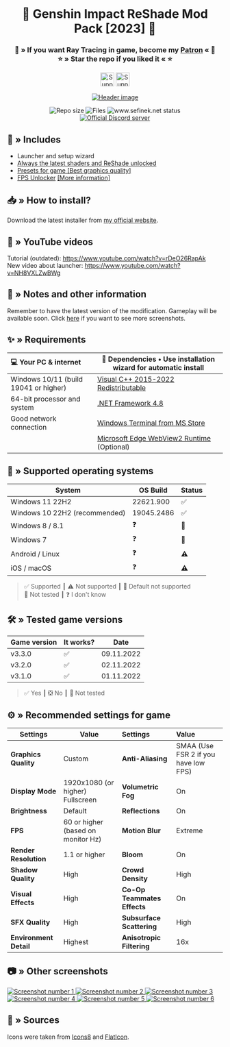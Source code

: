 <div align="center">
    <h1>🌠 Genshin Impact ReShade Mod Pack [2023] 🌠</h1>
    <h3>
        💙 » If you want Ray Tracing in game, become my <a href="https://www.patreon.com/sefinek" target="_blank">Patron</a> « 💙<br>
        ⭐ » Star the repo if you liked it « ⭐
    </h3>
    <p>
        <a href="https://ko-fi.com/sefinek" target="_blank"><img src="https://storage.ko-fi.com/cdn/brandasset/kofi_button_blue.png" height="32" alt="Support me on Ko-fi"></a>
        <a href="https://patreon.com/sefinek" target="_blank"><img src="https://img.shields.io/endpoint.svg?url=https%3A%2F%2Fshieldsio-patreon.vercel.app%2Fapi%3Fusername%3Dsefinek%26type%3Dpledges&style=for-the-badge" height="32" alt="Support me on Patreon"></a>
    </p>
    <p>
        <a href="https://raw.githubusercontent.com/sefinek24/Genshin-Impact-ReShade/main/Screenshots/Default/youtube_video_border.png" title="See preview [youtube_video_border.png]">
            <img src="Screenshots/Default/youtube_video_border.png" alt="Header image">
        </a>
    </p>
    <img src="https://img.shields.io/github/repo-size/sefinek24/Genshin-Impact-ReShade?label=Repo%20size" alt="Repo size">
    <img src="https://img.shields.io/github/commit-activity/w/sefinek24/Genshin-Impact-ReShade?label=Commit%20activity" alt="Files">
    <img src="https://img.shields.io/website?down_message=Offline&label=Website&up_message=Online&url=https%3A%2F%2Fsefinek.net" alt="www.sefinek.net status">
    <br>
    <a href="https://discord.gg/SVcbaRc7gH" target="_blank"><img src="https://img.shields.io/discord/1044713077125435492?label=Join%20our%20Discord" alt="Official Discord server"></a>
</div>

## 📂 » Includes
- Launcher and setup wizard
- [Always the latest shaders and ReShade unlocked](https://github.com/sefinek24/reshade-unlocked)
- [Presets for game [Best graphics quality]](Data/-%20Presets)
- [FPS Unlocker](https://github.com/sefinek24/genshin-fps-unlock) [[More information]](https://github.com/sefinek24/genshin-fps-unlock#genshin-impact-fps-unlocker-modified-by-sefinek)

## 📥 » How to install?
Download the latest installer from [my official website](https://sefinek.net/genshin-impact-reshade).

## 🎥 » YouTube videos
Tutorial (outdated): https://www.youtube.com/watch?v=rDeO26RapAk  
New video about launcher: https://www.youtube.com/watch?v=NH8VXLZwBWg

## 📝️ » Notes and other information
Remember to have the latest version of the modification. Gameplay will be available soon. Click [here](https://sefinek.net/genshin-impact-reshade/gallery?page=1) if you want to see more screenshots.

## ✨ » Requirements
| 💻 Your PC & internet                 | 📂 Dependencies • Use installation wizard for automatic install                                                  |
|:--------------------------------------|------------------------------------------------------------------------------------------------------------------|
| Windows 10/11 (build 19041 or higher) | [Visual C++ 2015-2022 Redistributable](https://aka.ms/vs/17/release/vc_redist.x64.exe)                           |
| 64-bit processor and system           | [.NET Framework 4.8](https://dotnet.microsoft.com/en-us/download/dotnet-framework/thank-you/net48-web-installer) |
| Good network connection               | [Windows Terminal from MS Store](https://apps.microsoft.com/store/detail/windows-terminal/9N0DX20HK701)          |||
|                                       | [Microsoft Edge WebView2 Runtime](https://developer.microsoft.com/en-us/microsoft-edge/webview2) (Optional)      |

## 🔧 » Supported operating systems
| System                        | OS Build   | Status |
|-------------------------------|------------|:-------|
| Windows 11 22H2               | 22621.900  | ✅      |
| Windows 10 22H2 (recommended) | 19045.2486 | ✅      | 
| Windows 8 / 8.1               | ❓          | 🎯️    | 
| Windows 7                     | ❓️         | 🎯️    | 
| Android / Linux               | ❓️         | ⚠️     | 
| iOS / macOS                   | ❓️         | ⚠️     | 
> ✅ Supported ┃ ⚠️ Not supported ┃ 🎯️ Default not supported  
> 🤔 Not tested ┃ ❓ I don't know

## 🛠️ » Tested game versions
| Game version | It works? | Date       |
|--------------|-----------|------------|
| v3.3.0       | ✅         | 09.11.2022 |
| v3.2.0       | ✅         | 02.11.2022 |
| v3.1.0       | ✅         | 01.11.2022 |
> ✅ Yes ┃ ❎ No ┃ 🤔 Not tested

## ⚙ » Recommended settings for game
| Settings               | Value                              | Settings                    | Value                                |
|------------------------|------------------------------------|:----------------------------|:-------------------------------------|
| **Graphics Quality**   | Custom                             | **Anti-Aliasing**           | SMAA (Use FSR 2 if you have low FPS) |
| **Display Mode**       | 1920x1080 (or higher) Fullscreen   | **Volumetric Fog**          | On                                   | 
| **Brightness**         | Default                            | **Reflections**             | On                                   | 
| **FPS**                | 60 or higher (based on monitor Hz) | **Motion Blur**             | Extreme                              | 
| **Render Resolution**  | 1.1 or higher                      | **Bloom**                   | On                                   | 
| **Shadow Quality**     | High                               | **Crowd Density**           | High                                 | 
| **Visual Effects**     | High                               | **Co-Op Teammates Effects** | On                                   | 
| **SFX Quality**        | High                               | **Subsurface Scattering**   | High                                 | 
| **Environment Detail** | Highest                            | **Anisotropic Filtering**   | 16x                                  | 

## 📷 » Other screenshots
<a href="https://raw.githubusercontent.com/sefinek24/Genshin-Impact-ReShade/main/Screenshots/Default/Backgrounds/kokomi_2.png" title="See preview [kokomi_2.png]">
    <img src="Screenshots/Default/Backgrounds/kokomi_2.png" alt="Screenshot number 1">
</a>
<a href="https://raw.githubusercontent.com/sefinek24/Genshin-Impact-ReShade/main/Screenshots/Default/Backgrounds/kokomi_4.png" title="See preview [kokomi_4.png]">
    <img src="Screenshots/Default/Backgrounds/kokomi_4.png" alt="Screenshot number 2">
</a>
<a href="https://raw.githubusercontent.com/sefinek24/Genshin-Impact-ReShade/main/Screenshots/Default/Backgrounds/collei_3.png" title="See preview [collei_3.png]">
    <img src="Screenshots/Default/Backgrounds/collei_3.png" alt="Screenshot number 3">
</a>
<a href="https://raw.githubusercontent.com/sefinek24/Genshin-Impact-ReShade/main/Screenshots/Default/Backgrounds/collei_1.png" title="See preview [collei_1.png]">
    <img src="Screenshots/Default/Backgrounds/collei_1.png" alt="Screenshot number 4">
</a>
<a href="https://raw.githubusercontent.com/sefinek24/Genshin-Impact-ReShade/main/Screenshots/Default/Backgrounds/hutao_1.png" title="See preview [hutao_1.png]">
    <img src="Screenshots/Default/Backgrounds/hutao_1.png" alt="Screenshot number 5">
</a>
<a href="https://raw.githubusercontent.com/sefinek24/Genshin-Impact-ReShade/main/Screenshots/Default/Backgrounds/yoimiya_1.png" title="See preview [yoimiya_1.png]">
    <img src="Screenshots/Default/Backgrounds/yoimiya_1.png" alt="Screenshot number 6">
</a>

## 🧶 » Sources
Icons were taken from <a href="https://icons8.com" target="_blank">Icons8</a> and <a href="https://www.flaticon.com" target="_blank">FlatIcon</a>.